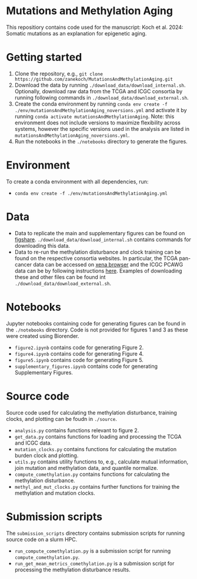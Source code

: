 # Mutations and Methylation Aging
This repositiory contains code used for the manuscript: Koch et al. 2024: Somatic mutations as an explanation for epigenetic aging.

# Getting started
1. Clone the repository, e.g., `git clone https://github.com/zanekoch/MutationsAndMethylationAging.git`
2. Download the data by running `./download_data/download_internal.sh`. Optionally, download raw data from the TCGA and ICGC consortia by running following commands in `./download_data/download_external.sh`.
3. Create the conda environment by running `conda env create -f ./env/mutationsAndMethylationAging_noversions.yml` and activate it by running `conda activate mutationsAndMethylationAging`. Note: this environment does not include versions to maximize flexibility across systems, however the specific versions used in the analysis are listed in `mutationsAndMethylationAging_noversions.yml`.
4. Run the notebooks in the `./notebooks` directory to generate the figures.

# Environment
To create a conda environment with all dependencies, run:
- `conda env create -f ./env/mutationsAndMethylationAging.yml`

# Data
- Data to replicate the main and supplementary figures can be found on [figshare](link). `./download_data/download_internal.sh` contains commands for downloading this data.
- Data to re-run the methylation disturbance and clock training can be found on the respective consortia websites. In particular, the TCGA pan-cancer data can be accessed on [xena browser](https://xenabrowser.net/datapages/?cohort=TCGA%20Pan-Cancer%20(PANCAN)&removeHub=https%3A%2F%2Fxena.treehouse.gi.ucsc.edu%3A443) and the ICGC PCAWG data can be by following instructions [here](https://docs.icgc-argo.org/docs/data-access/icgc-25k-data#open-release-data---object-bucket-details). Examples of downloading these and other files can be found int `./download_data/download_external.sh`.

# Notebooks
Jupyter notebooks containing code for generating figures can be found in the `./notebooks` directory. Code is not provided for figures 1 and 3 as these were created using Biorender.
- `figure2.ipynb` contains code for generating Figure 2.
- `figure4.ipynb` contains code for generating Figure 4.
- `figure5.ipynb` contains code for generating Figure 5.
- `supplementary_figures.ipynb` contains code for generating Supplementary Figures.

# Source code
Source code used for calculating the methylation disturbance, training clocks, and plotting can be foudn in `./source`.
- `analysis.py` contains functions relevant to figure 2.
- `get_data.py` contains functions for loading and processing the TCGA and ICGC data.
- `mutation_clocks.py` contains functions for calculating the mutation burden clock and plotting.
- `utils.py` contains utility functions to, e.g., calculate mutual information, join mutation and methylation data, and quantile normalize.
- `compute_comethylation.py` contains functions for calculating the methylation disturbance.
- `methyl_and_mut_clocks.py` contains further functions for training the methylation and mutation clocks.

# Submission scripts
The `submission_scripts` directory contains submission scripts for running source code on a slurm HPC.
- `run_compute_comethylation.py` is a submission script for running `compute_comethylation.py`.
- `run_get_mean_metrics_comethylation.py` is a submission script for processing the methylation disturbance results.